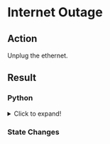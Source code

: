 # Internet Outage

## Action

Unplug the ethernet.

## Result

### Python

<details>
  <summary>Click to expand!</summary>

```python
import backoff
import json
import requests
import time

@backoff.on_exception(
    backoff.expo,
    (requests.exceptions.Timeout, requests.exceptions.ConnectionError),
    max_time=300,
)
def get(url):
    return requests.get(url)

def poll():
    while True:
        print("Polling status.json")
        print(json.dumps(get("http://x.x.x.x/status.json").json(), indent=4))
        time.sleep(5)
        
        print("Polling miner.json")
        print(json.dumps(get("http://x.x.x.x/miner.json").json(), indent=4))
        time.sleep(5)

poll()
```

</details><p></p>

### State Changes